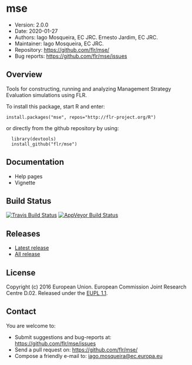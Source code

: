 # mse
- Version: 2.0.0
- Date: 2020-01-27
- Authors: Iago Mosqueira, EC JRC. Ernesto Jardim, EC JRC.
- Maintainer: Iago Mosqueira, EC JRC.
- Repository: <https://github.com/flr/mse/>
- Bug reports: <https://github.com/flr/mse/issues>

## Overview

Tools for constructing, running and analyzing Management Strategy Evaluation simulations using FLR.

To install this package, start R and enter:

	install.packages("mse", repos="http://flr-project.org/R")

or directly from the github repository by using:

```
  library(devtools)
  install_github("flr/mse")
```

## Documentation
- Help pages
- Vignette

## Build Status
[![Travis Build Status](https://travis-ci.org/flr/mse.svg?branch=master)](https://travis-ci.org/flr/mse)
[![AppVeyor Build Status](https://ci.appveyor.com/api/projects/status/github/flr/mse?branch=master&svg=true)](https://ci.appveyor.com/project/flr/mse)

## Releases
- [Latest release](https://github.com/flr/mse/releases/tag/)
- [All release](https://github.com/flr/mse/releases/)

## License
Copyright (c) 2016 European Union. European Commission Joint Research Centre D.02. Released under the [EUPL 1.1](https://joinup.ec.europa.eu/community/eupl/og_page/eupl).

## Contact
You are welcome to:

- Submit suggestions and bug-reports at: <https://github.com/flr/mse/issues>
- Send a pull request on: <https://github.com/flr/mse/>
- Compose a friendly e-mail to: <iago.mosqueira@ec.europa.eu>

